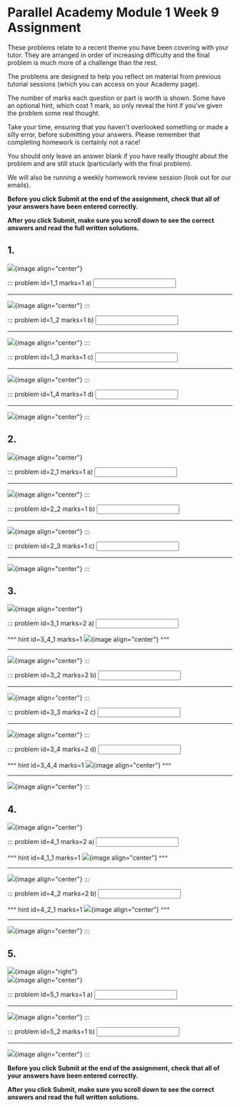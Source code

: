 # Parallel Academy Module 1 Week 9 Assignment

These problems relate to a recent theme you have been covering with your tutor. They are arranged in order of increasing difficulty and the final problem is much more of a challenge than the rest.  

The problems are designed to help you reflect on material from previous tutorial sessions (which you can access on your Academy page).  

The number of marks each question or part is worth is shown. Some have an optional hint, which cost 1 mark, so only reveal the hint if you’ve given the problem some real thought.   

Take your time, ensuring that you haven't overlooked something or made a silly error, before submitting your answers. Please remember that completing homework is certainly not a race!  

You should only leave an answer blank if you have really thought about the problem and are still stuck (particularly with the final problem).  

We will also be running a weekly homework review session (look out for our emails).  

**Before you click Submit at the end of the assignment, check that all of your answers have been entered correctly.** 
  
**After you click Submit, make sure you scroll down to see the correct answers and read the full written solutions.**  

## 1.	
![](/resources/academy-1-week-10/q1.png){image align="center"}  

::: problem id=1_1 marks=1
a) <input type="number" solution="5"/>  

---

![](/resources/academy-1-week-10/s1a.png){image align="center"}
:::  

::: problem id=1_2 marks=1
b) <input type="number" solution="3"/>  

---

![](/resources/academy-1-week-10/s1b.png){image align="center"}
:::  

::: problem id=1_3 marks=1
c) <input type="number" solution="3"/>  

---

![](/resources/academy-1-week-10/s1c.png){image align="center"}
:::  

::: problem id=1_4 marks=1
d) <input type="number" solution="2"/>  

---

![](/resources/academy-1-week-10/s1d.png){image align="center"}
:::  


## 2.
![](/resources/academy-1-week-10/q2.png){image align="center"}  

::: problem id=2_1 marks=1
a) <input type="number" solution="2"/>  

---

![](/resources/academy-1-week-10/s2a.png){image align="center"}
:::  

::: problem id=2_2 marks=1
b) <input type="number" solution="1"/>  

---

![](/resources/academy-1-week-10/s2b.png){image align="center"}
:::  

::: problem id=2_3 marks=1
c) <input type="number" solution="1"/>  
 
---

![](/resources/academy-1-week-10/s2c.png){image align="center"}
:::  


## 3.
![](/resources/academy-1-week-10/q3.png){image align="center"}  

::: problem id=3_1 marks=2
a) <input type="number" solution="10"/>  

^^^ hint id=3_4_1 marks=1
![](/resources/academy-1-week-10/h3a.png){image align="center"} 
^^^  

---

![](/resources/academy-1-week-10/s3a.png){image align="center"}
:::  

::: problem id=3_2 marks=2
b) <input type="number" solution="20"/>  

---

![](/resources/academy-1-week-10/s3b.png){image align="center"}
:::  

::: problem id=3_3 marks=2
c) <input type="number" solution="50"/>  

---

![](/resources/academy-1-week-10/s3c.png){image align="center"}
:::  

::: problem id=3_4 marks=2
d) <input type="number" solution="25"/>  

^^^ hint id=3_4_4 marks=1
![](/resources/academy-1-week-10/h3d.png){image align="center"} 
^^^

---

![](/resources/academy-1-week-10/s3d.png){image align="center"}
:::  


## 4.
![](/resources/academy-1-week-10/q4.png){image align="center"}  

::: problem id=4_1 marks=2
a) <input type="number" solution="3333222"/>  

^^^ hint id=4_1_1 marks=1
![](/resources/academy-1-week-10/h4a.png){image align="center"} 
^^^  

---

![](/resources/academy-1-week-10/s4a.png){image align="center"}
:::  

::: problem id=4_2 marks=2
b) <input type="number" solution="4444344"/>  

^^^ hint id=4_2_1 marks=1
![](/resources/academy-1-week-10/h4b2.png){image align="center"} 
^^^

---

![](/resources/academy-1-week-10/s4b2.png){image align="center"}
:::  


## 5.
![](/resources/academy-4-week-2/4-skull.png){image align="right"}  
![](/resources/academy-1-week-10/q5.png){image align="center"}  
 
::: problem id=5_1 marks=1
a) <input type="number" solution="2222100"/>  

---

![](/resources/academy-1-week-10/s5a.png){image align="center"}
:::  

::: problem id=5_2 marks=1
b) <input type="number" solution="8888112"/>  

---

![](/resources/academy-1-week-10/s5b.png){image align="center"}
::: 

**Before you click Submit at the end of the assignment, check that all of your answers have been entered correctly.** 
  
**After you click Submit, make sure you scroll down to see the correct answers and read the full written solutions.**  